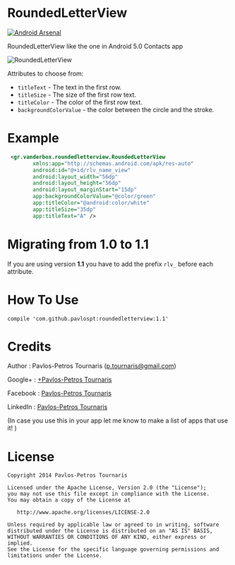 RoundedLetterView
=================

[![Android Arsenal](https://img.shields.io/badge/Android%20Arsenal-RoundedLetterView-brightgreen.svg?style=flat)](https://android-arsenal.com/details/1/1135)

RoundedLetterView like the one in Android 5.0 Contacts app

![RoundedLetterView](/Screenshots/device-2014-11-13-191000.png)

Attributes to choose from:

* `titleText` - The text in the first row.
* `titleSize` - The size of the first row text.
* `titleColor` - The color of the first row text.
* `backgroundColorValue` - the color between the circle and the stroke.
    
Example
=======
```xml
 <gr.vanderbox.roundedletterview.RoundedLetterView
        xmlns:app="http://schemas.android.com/apk/res-auto"
        android:id="@+id/rlv_name_view"
        android:layout_width="56dp"
        android:layout_height="56dp"
        android:layout_marginStart="15dp"
        app:backgroundColorValue="@color/green"
        app:titleColor="@android:color/white"
        app:titleSize="35dp"
        app:titleText="A" />
```

Migrating from 1.0 to 1.1
=========================

If you are using version **1.1** you have to add the prefix `rlv_` before each attribute. 

How To Use
==========

``compile 'com.github.pavlospt:roundedletterview:1.1'``

Credits
=======
Author : Pavlos-Petros Tournaris (p.tournaris@gmail.com)

Google+ : [+Pavlos-Petros Tournaris](https://plus.google.com/u/0/+PavlosPetrosTournaris/)

Facebook : [Pavlos-Petros Tournaris](https://www.facebook.com/pavlospt)

LinkedIn : [Pavlos-Petros Tournaris](https://www.linkedin.com/pub/pavlos-petros-tournaris/44/abb/218)

(In case you use this in your app let me know to make a list of apps that use it! )


License
=======

    Copyright 2014 Pavlos-Petros Tournaris

    Licensed under the Apache License, Version 2.0 (the "License");
    you may not use this file except in compliance with the License.
    You may obtain a copy of the License at
    
       http://www.apache.org/licenses/LICENSE-2.0
    
    Unless required by applicable law or agreed to in writing, software
    distributed under the License is distributed on an "AS IS" BASIS,
    WITHOUT WARRANTIES OR CONDITIONS OF ANY KIND, either express or implied.
    See the License for the specific language governing permissions and
    limitations under the License.
